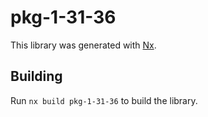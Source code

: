 # pkg-1-31-36

This library was generated with [Nx](https://nx.dev).

## Building

Run `nx build pkg-1-31-36` to build the library.
